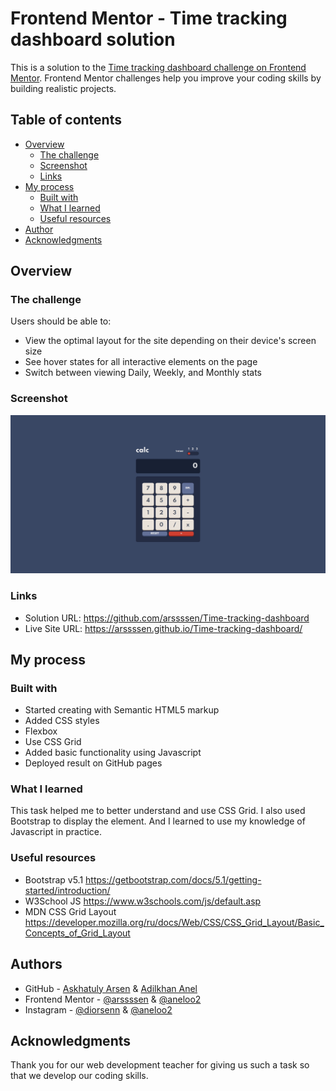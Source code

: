 # Frontend Mentor - Time tracking dashboard solution

This is a solution to the [Time tracking dashboard challenge on Frontend Mentor](https://www.frontendmentor.io/challenges/time-tracking-dashboard-UIQ7167Jw). Frontend Mentor challenges help you improve your coding skills by building realistic projects. 

## Table of contents

- [Overview](#overview)
  - [The challenge](#the-challenge)
  - [Screenshot](#screenshot)
  - [Links](#links)
- [My process](#my-process)
  - [Built with](#built-with)
  - [What I learned](#what-i-learned)
  - [Useful resources](#useful-resources)
- [Author](#author)
- [Acknowledgments](#acknowledgments)


## Overview

### The challenge

Users should be able to:

- View the optimal layout for the site depending on their device's screen size
- See hover states for all interactive elements on the page
- Switch between viewing Daily, Weekly, and Monthly stats

### Screenshot

![](./images/screenshot.jpg)

### Links

- Solution URL: https://github.com/arssssen/Time-tracking-dashboard
- Live Site URL: https://arssssen.github.io/Time-tracking-dashboard/

## My process

### Built with

- Started creating with Semantic HTML5 markup
- Added CSS styles
- Flexbox
- Use CSS Grid
- Added basic functionality using Javascript
- Deployed result on GitHub pages


### What I learned

This task helped me to better understand and use CSS Grid. I also used Bootstrap to display the element. And I learned to use my knowledge of Javascript in practice.

### Useful resources


- Bootstrap v5.1 https://getbootstrap.com/docs/5.1/getting-started/introduction/
- W3School JS https://www.w3schools.com/js/default.asp
- MDN CSS Grid Layout https://developer.mozilla.org/ru/docs/Web/CSS/CSS_Grid_Layout/Basic_Concepts_of_Grid_Layout

## Authors

- GitHub - [Askhatuly Arsen](https://github.com/arssssen) & [Adilkhan Anel](https://github.com/aneloo2)
- Frontend Mentor - [@arssssen](https://www.frontendmentor.io/profile/arssssen) & [@aneloo2](https://www.frontendmentor.io/profile/aneloo2)
- Instagram - [@diorsenn](https://www.instagram.com/diorsenn/) & [@aneloo2](https://www.instagram.com/aneloo2/)

## Acknowledgments
 
Thank you for our web development teacher for giving us such a task so that we develop our coding skills. 